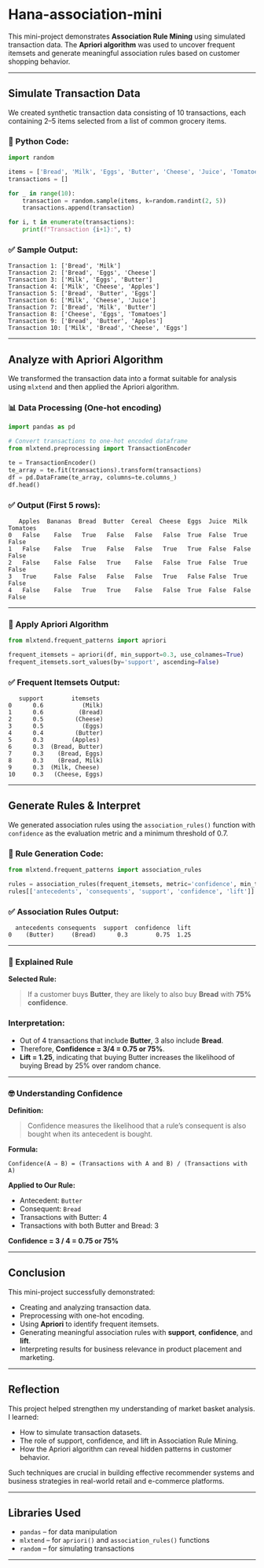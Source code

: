 # Hana-association-mini

This mini-project demonstrates **Association Rule Mining** using simulated transaction data. The **Apriori algorithm** was used to uncover frequent itemsets and generate meaningful association rules based on customer shopping behavior.

---

## Simulate Transaction Data

We created synthetic transaction data consisting of 10 transactions, each containing 2–5 items selected from a list of common grocery items.

### 🔢 Python Code:

```python
import random

items = ['Bread', 'Milk', 'Eggs', 'Butter', 'Cheese', 'Juice', 'Tomatoes', 'Apples', 'Bananas', 'Cereal']
transactions = []

for _ in range(10):
    transaction = random.sample(items, k=random.randint(2, 5))
    transactions.append(transaction)

for i, t in enumerate(transactions):
    print(f"Transaction {i+1}:", t)
```

### ✅ Sample Output:

```
Transaction 1: ['Bread', 'Milk']
Transaction 2: ['Bread', 'Eggs', 'Cheese']
Transaction 3: ['Milk', 'Eggs', 'Butter']
Transaction 4: ['Milk', 'Cheese', 'Apples']
Transaction 5: ['Bread', 'Butter', 'Eggs']
Transaction 6: ['Milk', 'Cheese', 'Juice']
Transaction 7: ['Bread', 'Milk', 'Butter']
Transaction 8: ['Cheese', 'Eggs', 'Tomatoes']
Transaction 9: ['Bread', 'Butter', 'Apples']
Transaction 10: ['Milk', 'Bread', 'Cheese', 'Eggs']
```

---

## Analyze with Apriori Algorithm

We transformed the transaction data into a format suitable for analysis using `mlxtend` and then applied the Apriori algorithm.

### 📊 Data Processing (One-hot encoding)

```python
import pandas as pd

# Convert transactions to one-hot encoded dataframe
from mlxtend.preprocessing import TransactionEncoder

te = TransactionEncoder()
te_array = te.fit(transactions).transform(transactions)
df = pd.DataFrame(te_array, columns=te.columns_)
df.head()
```

### ✅ Output (First 5 rows):

```
   Apples  Bananas  Bread  Butter  Cereal  Cheese  Eggs  Juice  Milk  Tomatoes
0   False    False   True   False   False   False  True  False  True     False
1   False    False   True   False   False   True   True  False  False    False
2   False    False  False   True    False   False  True  False  True     False
3   True     False  False   False   False   True   False False  True     False
4   False    False   True   True    False   False  True  False  False    False
```

---

### 🧠 Apply Apriori Algorithm

```python
from mlxtend.frequent_patterns import apriori

frequent_itemsets = apriori(df, min_support=0.3, use_colnames=True)
frequent_itemsets.sort_values(by='support', ascending=False)
```

### ✅ Frequent Itemsets Output:

```
   support        itemsets
0      0.6           (Milk)
1      0.6          (Bread)
2      0.5         (Cheese)
3      0.5           (Eggs)
4      0.4         (Butter)
5      0.3        (Apples)
6      0.3  (Bread, Butter)
7      0.3    (Bread, Eggs)
8      0.3    (Bread, Milk)
9      0.3  (Milk, Cheese)
10     0.3   (Cheese, Eggs)
```

---

## Generate Rules & Interpret

We generated association rules using the `association_rules()` function with `confidence` as the evaluation metric and a minimum threshold of 0.7.

### 🔁 Rule Generation Code:

```python
from mlxtend.frequent_patterns import association_rules

rules = association_rules(frequent_itemsets, metric='confidence', min_threshold=0.7)
rules[['antecedents', 'consequents', 'support', 'confidence', 'lift']]
```

### ✅ Association Rules Output:

```
  antecedents consequents  support  confidence  lift
0    (Butter)     (Bread)      0.3        0.75  1.25
```

---

### 📌 Explained Rule

**Selected Rule:**

> If a customer buys **Butter**, they are likely to also buy **Bread** with **75% confidence**.

### Interpretation:

- Out of 4 transactions that include **Butter**, 3 also include **Bread**.
- Therefore, **Confidence = 3/4 = 0.75 or 75%**.
- **Lift = 1.25**, indicating that buying Butter increases the likelihood of buying Bread by 25% over random chance.

---

### 🤓 Understanding Confidence

**Definition:**

> Confidence measures the likelihood that a rule’s consequent is also bought when its antecedent is bought.

**Formula:**

```
Confidence(A ⇒ B) = (Transactions with A and B) / (Transactions with A)
```

**Applied to Our Rule:**

- Antecedent: `Butter`
- Consequent: `Bread`
- Transactions with Butter: 4
- Transactions with both Butter and Bread: 3

**Confidence = 3 / 4 = 0.75 or 75%**

---

## Conclusion

This mini-project successfully demonstrated:

- Creating and analyzing transaction data.
- Preprocessing with one-hot encoding.
- Using **Apriori** to identify frequent itemsets.
- Generating meaningful association rules with **support**, **confidence**, and **lift**.
- Interpreting results for business relevance in product placement and marketing.

---

## Reflection

This project helped strengthen my understanding of market basket analysis. I learned:

- How to simulate transaction datasets.
- The role of support, confidence, and lift in Association Rule Mining.
- How the Apriori algorithm can reveal hidden patterns in customer behavior.

Such techniques are crucial in building effective recommender systems and business strategies in real-world retail and e-commerce platforms.

---

## Libraries Used

- `pandas` – for data manipulation
- `mlxtend` – for `apriori()` and `association_rules()` functions
- `random` – for simulating transactions

---

